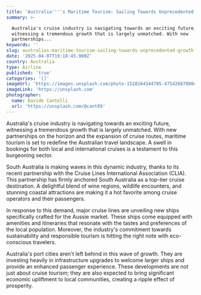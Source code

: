 ```yaml
---
title: 'Australia''''s Maritime Tourism: Sailing Towards Unprecedented Growth'
summary: >-

  Australia's cruise industry is navigating towards an exciting future,
  witnessing a tremendous growth that is largely unmatched. With new
  partnerships...
keywords: ''
slug: australias-maritime-tourism-sailing-towards-unprecedented-growth
date: '2025-04-07T19:18:45.900Z'
country: Australia
type: Airline
published: 'true'
categories: '[]'
imageUrl: 'https://images.unsplash.com/photo-1528164344705-47542687000d'
imageLink: 'https://unsplash.com'
photographer:
  name: Davide Cantelli
  url: 'https://unsplash.com/@cant89'
---
```








Australia's cruise industry is navigating towards an exciting future, witnessing a tremendous growth that is largely unmatched. With new partnerships on the horizon and the expansion of cruise routes, maritime tourism is set to redefine the Australian travel landscape. A swell in bookings for both local and international cruises is a testament to this burgeoning sector.

South Australia is making waves in this dynamic industry, thanks to its recent partnership with the Cruise Lines International Association (CLIA). This partnership has firmly anchored South Australia as a top-tier cruise destination. A delightful blend of wine regions, wildlife encounters, and stunning coastal attractions are making it a hot favorite among cruise operators and their passengers.

In response to this demand, major cruise lines are unveiling new ships specifically crafted for the Aussie market. These ships come equipped with amenities and itineraries that resonate with the tastes and preferences of the local population. Moreover, the industry's commitment towards sustainability and responsible tourism is hitting the right note with eco-conscious travelers.

Australia's port cities aren't left behind in this wave of growth. They are investing heavily in infrastructure upgrades to welcome larger ships and provide an enhanced passenger experience. These developments are not just about cruise tourism; they are also expected to bring significant economic upliftment to local communities, creating a ripple effect of prosperity.
